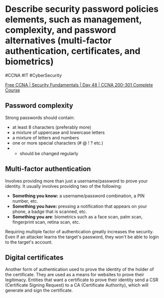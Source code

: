 # Describe security password policies elements, such as management, complexity, and password alternatives (multi-factor authentication, certificates, and biometrics)
#CCNA #IT #CyberSecurity 

[Free CCNA | Security Fundamentals | Day 48 | CCNA 200-301 Complete Course](https://www.youtube.com/watch?v=VvFuieyTTSw&t=957s)


## Password complexity
Strong passwords should contain:
- at least 8 characters (preferably more)
- a mixture of uppercase and lowercase letters
- a mixture of letters and numbers
- one or more special characters (# @ ! ? etc.)
- + should be changed regularly

## Multi-factor authentication
Involves providing more than just a username/password to prove your identity. It usually involves providing two of the following:

- **Something you know:** a username/password combination, a PIN number, etc.
- **Something you have:** pressing a notification that appears on your phone, a badge that is scanned, etc.
- **Something you are**: biometrics such as a face scan, palm scan, fingerprint scan, retina scan, etc.

Requiring multiple factor of authentication greatly increases the security. Even if an attacker learns the target's password, they won't be able to login to the target's account.

## Digital certificates
Another form of authentication used to prove the identity of the holder of the certificate. They are used as a means for websites to prove their legitimacy. Entities that want a certificate to prove their identity send a CSR (Certificate Signing Request) to a CA (Certificate Authority), which will generate and sign the certificate.